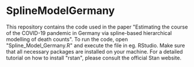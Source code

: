 # SplineModelGermany
This repository contains the code used in the paper "Estimating the course of the COVID-19 pandemic in Germany via spline-based hierarchical modelling of death counts".
To run the code, open "Spline_Model_Germany.R" and execute the file in eg. RStudio. Make sure that all necessary packages are installed on your machine. For a detailed tutorial on how to install "rstan", please consult the official Stan website.
